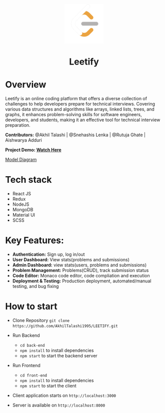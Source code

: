  <div align="center">
    <img src="/front-end/public/logo-main.png" alt="Vets Who Code" width="125px" />
 </div>
 
 <H1 align="center">Leetify</H1>

# Overview
Leetify is an online coding platform that offers a diverse collection of challenges to help developers prepare for technical interviews. Covering various data structures and algorithms like arrays, linked lists, trees, and graphs, it enhances problem-solving skills for software engineers, developers, and students, making it an effective tool for technical interview preparation.

**Contributors:** @Akhil Talashi | @Snehashis Lenka | @Rutuja Ghate | Aishwarya Adduri

**Project Demo: [Watch Here](https://www.youtube.com/watch?v=2YP86XvqiwE&t=8s)**

[Model Diagram](https://github.com/AkhilTalashi1995/LEETIFY/blob/main/modelDiag.jpeg)

# Tech stack

 - React JS
 - Redux
 - NodeJS
 - MongoDB
 - Material UI
 - SCSS

# Key Features:

- **Authentication:** Sign up, log in/out
- **User Dashboard:** View stats(problems and submissions)
- **Admin Dashboard:** view stats(users, problems and submissions)
- **Problem Management:** Problems(CRUD), track submission status
- **Code Editor:** Monaco code editor, code compliation and execution
- **Deployment & Testing:** Production deployment, automated/manual testing, and bug fixing

# How to start

- Clone Repository ```git clone https://github.com/AkhilTalashi1995/LEETIFY.git```
  
- Run Backend
  - ```cd back-end``` 
  - ```npm install``` to install dependencies
  - ```npm start``` to start the backend server

- Run Frontend
  - ```cd front-end``` 
  - ```npm install``` to install dependencies
  - ```npm start``` to start the client

- Client application starts on ```http://localhost:3000```

- Server is available on ```http://localhost:8000```








